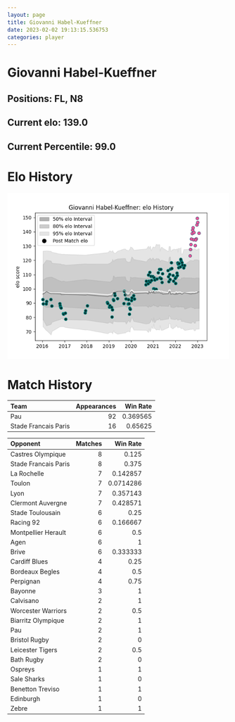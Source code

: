 ```yaml
---  
layout: page  
title: Giovanni Habel-Kueffner  
date: 2023-02-02 19:13:15.536753  
categories: player  
---
```

# Giovanni Habel-Kueffner

## Positions: FL, N8

## Current elo: 139.0

## Current Percentile: 99.0

# Elo History


![elo history](history_GiovanniHabel-Kueffner.png)
# Match History


| Team                 |   Appearances |   Win Rate |
|:---------------------|--------------:|-----------:|
| Pau                  |            92 |   0.369565 |
| Stade Francais Paris |            16 |   0.65625  |

| Opponent             |   Matches |   Win Rate |
|:---------------------|----------:|-----------:|
| Castres Olympique    |         8 |  0.125     |
| Stade Francais Paris |         8 |  0.375     |
| La Rochelle          |         7 |  0.142857  |
| Toulon               |         7 |  0.0714286 |
| Lyon                 |         7 |  0.357143  |
| Clermont Auvergne    |         7 |  0.428571  |
| Stade Toulousain     |         6 |  0.25      |
| Racing 92            |         6 |  0.166667  |
| Montpellier Herault  |         6 |  0.5       |
| Agen                 |         6 |  1         |
| Brive                |         6 |  0.333333  |
| Cardiff Blues        |         4 |  0.25      |
| Bordeaux Begles      |         4 |  0.5       |
| Perpignan            |         4 |  0.75      |
| Bayonne              |         3 |  1         |
| Calvisano            |         2 |  1         |
| Worcester Warriors   |         2 |  0.5       |
| Biarritz Olympique   |         2 |  1         |
| Pau                  |         2 |  1         |
| Bristol Rugby        |         2 |  0         |
| Leicester Tigers     |         2 |  0.5       |
| Bath Rugby           |         2 |  0         |
| Ospreys              |         1 |  1         |
| Sale Sharks          |         1 |  0         |
| Benetton Treviso     |         1 |  1         |
| Edinburgh            |         1 |  0         |
| Zebre                |         1 |  1         |